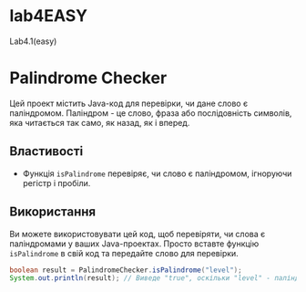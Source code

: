 # lab4EASY
Lab4.1(easy)

# Palindrome Checker

Цей проект містить Java-код для перевірки, чи дане слово є паліндромом. Паліндром - це слово, фраза або послідовність символів, яка читається так само, як назад, як і вперед.

## Властивості

- Функція `isPalindrome` перевіряє, чи слово є паліндромом, ігноруючи регістр і пробіли.

## Використання

Ви можете використовувати цей код, щоб перевіряти, чи слова є паліндромами у ваших Java-проектах. Просто вставте функцію `isPalindrome` в свій код та передайте слово для перевірки.

```java
boolean result = PalindromeChecker.isPalindrome("level");
System.out.println(result); // Виведе "true", оскільки "level" - паліндром
